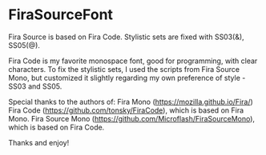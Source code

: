 # FiraSourceFont
Fira Source is based on Fira Code. Stylistic sets are fixed with SS03(&amp;), SS05(@).

Fira Code is my favorite monospace font, good for programming, with clear characters.
To fix the stylistic sets, I used the scripts from Fira Source Mono, 
but customized it slightly regarding my own preference of style - SS03 and SS05.

Special thanks to the authors of:
Fira Mono (https://mozilla.github.io/Fira/)
Fira Code (https://github.com/tonsky/FiraCode), which is based on Fira Mono.
Fira Source Mono (https://github.com/Microflash/FiraSourceMono), which is based on Fira Code.

Thanks and enjoy!

